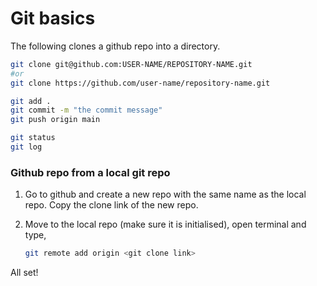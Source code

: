 # Git basics

The following clones a github repo into a directory. 

```bash
git clone git@github.com:USER-NAME/REPOSITORY-NAME.git
#or
git clone https://github.com/user-name/repository-name.git
```

```bash
git add .
git commit -m "the commit message"
git push origin main
```

```bash
git status
git log
```

### Github repo from a local git repo

1. Go to github and create a new repo with the same name as the local repo. Copy the clone link of the new repo.

2. Move to the local repo (make sure it is initialised), open terminal and type, 

   ```bash
   git remote add origin <git clone link>
   ```

All set!